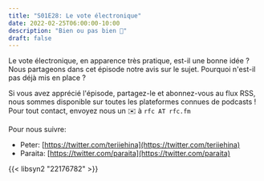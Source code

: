 ```yaml
---
title: "S01E28: Le vote électronique"
date: 2022-02-25T06:00:00-10:00
description: "Bien ou pas bien 🤔"
draft: false
---
```


Le vote électronique, en apparence très pratique, est-il une bonne idée ? Nous partageons dans cet épisode notre avis sur le sujet. Pourquoi n'est-il pas déjà mis en place ?

Si vous avez apprécié l'épisode, partagez-le et abonnez-vous au flux RSS, nous sommes disponible sur toutes les plateformes connues de podcasts !
Pour tout contact, envoyez nous un ✉️ à `rfc AT rfc.fm`

Pour nous suivre:
- Peter:  [https://twitter.com/teriiehina](https://twitter.com/teriiehina)
- Paraita: [https://twitter.com/paraita](https://twitter.com/paraita)

{{< libsyn2 "22176782" >}}
